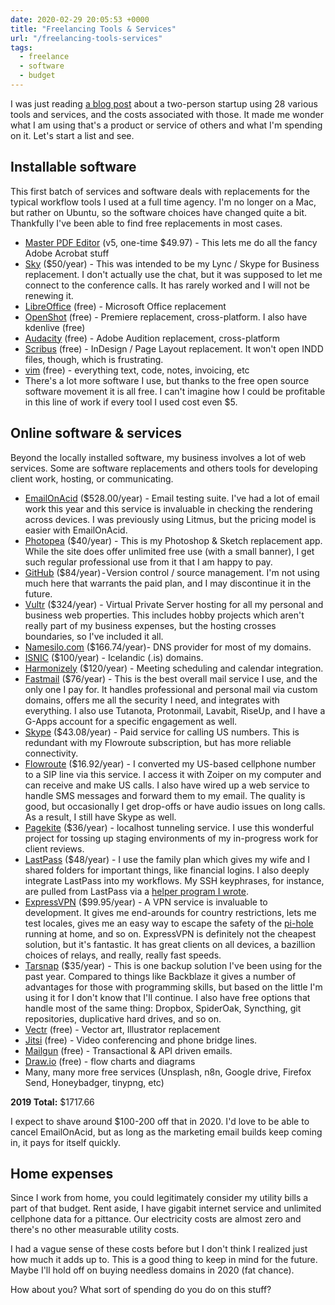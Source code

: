 ```yaml
---
date: 2020-02-29 20:05:53 +0000
title: "Freelancing Tools & Services"
url: "/freelancing-tools-services"
tags:
  - freelance
  - software
  - budget
---
```


I was just reading [a blog
post](https://acrossapp.com/blog/how-a-2-person-startup-already-uses-28-other-tools)
about a two-person startup using 28 various tools and services,
and the costs associated with those. It made me wonder what I am
using that's a product or service of others and what I'm spending
on it. Let's start a list and see.

## Installable software

This first batch of services and software deals with replacements
for the typical workflow tools I used at a full time agency. I'm
no longer on a Mac, but rather on Ubuntu, so the software choices
have changed quite a bit. Thankfully I've been able to find free
replacements in most cases.

- [Master PDF Editor](https://code-industry.net/masterpdfeditor/)
  (v5, one-time $49.97) - This lets me do all the fancy Adobe Acrobat stuff
- [Sky](https://www.tel.red/linux.php) ($50/year) - This was
  intended to be my Lync / Skype for Business replacement. I don't
  actually use the chat, but it was supposed to let me connect to
  the conference calls. It has rarely worked and I will not be
  renewing it.
- [LibreOffice](https://www.libreoffice.org/) (free) - Microsoft
  Office replacement
- [OpenShot](https://www.openshot.org/is/) (free) - Premiere
  replacement, cross-platform. I also have kdenlive (free)
- [Audacity](https://www.audacityteam.org/) (free) - Adobe
  Audition replacement, cross-platform
- [Scribus](https://www.scribus.net/) (free) - InDesign / Page
  Layout replacement. It won't open INDD files, though, which is frustrating.
- [vim](https://vim.org) (free) - everything text, code, notes,
  invoicing, etc
- There's a lot more software I use, but thanks to the free open
  source software movement it is all free. I can't imagine how
  I could be profitable in this line of work if every tool I used
  cost even $5.

## Online software & services

Beyond the locally installed software, my business involves a lot
of web services. Some are software replacements and others tools
for developing client work, hosting, or communicating.

- [EmailOnAcid](https://emailonacid.com) ($528.00/year) - Email
  testing suite. I've had a lot of email work this year and this
  service is invaluable in checking the rendering across devices.
  I was previously using Litmus, but the pricing model is easier
  with EmailOnAcid.
- [Photopea](https://photopea.com) ($40/year) - This is my
  Photoshop & Sketch replacement app. While the site does offer
  unlimited free use (with a small banner), I get such regular
  professional use from it that I am happy to pay.
- [GitHub](https://github.com) ($84/year) - Version control
  / source management. I'm not using much here that warrants the
  paid plan, and I may discontinue it in the future.
- [Vultr](https://vultr.com) ($324/year) - Virtual Private Server
  hosting for all my personal and business web properties. This
  includes hobby projects which aren't really part of my business
  expenses, but the hosting crosses boundaries, so I've included
  it all.
- [Namesilo.com](https://namesilo.com) ($166.74/year)- DNS
  provider for most of my domains.
- [ISNIC](https://isnic.is) ($100/year) - Icelandic (.is) domains.
- [Harmonizely](https://harmonizely.com) ($120/year) - Meeting
  scheduling and calendar integration.
- [Fastmail](https://fastmail.com) ($76/year) - This is the best
  overall mail service I use, and the only one I pay for. It
  handles professional and personal mail via custom domains,
  offers me all the security I need, and integrates with
  everything. I also use Tutanota, Protonmail, Lavabit, RiseUp,
  and I have a G-Apps account for a specific engagement as well.
- [Skype](https://skype.com) ($43.08/year) - Paid service for
  calling US numbers. This is redundant with my Flowroute
  subscription, but has more reliable connectivity.
- [Flowroute](https://flowroute.com) ($16.92/year) - I converted
  my US-based cellphone number to a SIP line via this service.
  I access it with Zoiper on my computer and can receive and make
  US calls. I also have wired up a web service to handle SMS
  messages and forward them to my email. The quality is good, but
  occasionally I get drop-offs or have audio issues on long calls.
  As a result, I still have Skype as well.
- [Pagekite](https://pagekite.net) ($36/year) - localhost tunneling
  service. I use this wonderful project for tossing up staging
  environments of my in-progress work for client reviews.
- [LastPass](https://lastpass.com) ($48/year) - I use the family
  plan which gives my wife and I shared folders for important
  things, like financial logins. I also deeply integrate LastPass
  into my workflows. My SSH keyphrases, for instance, are pulled
  from LastPass via a [helper program
  I wrote](https://github.com/jamestomasino/lssh).
- [ExpressVPN](https://expressvpn.com) ($99.95/year) - A VPN
  service is invaluable to development. It gives me end-arounds
  for country restrictions, lets me test locales, gives me an easy
  way to escape the safety of the [pi-hole](https://pi-hole.net)
  running at home, and so on. ExpressVPN is definitely not the
  cheapest solution, but it's fantastic. It has great clients on
  all devices, a bazillion choices of relays, and really, really
  fast speeds.
- [Tarsnap](https://tarsnap.com) ($35/year) - This is one backup
  solution I've been using for the past year. Compared to things
  like Backblaze it gives a number of advantages for those with
  programming skills, but based on the little I'm using it for
  I don't know that I'll continue. I also have free options that
  handle most of the same thing: Dropbox, SpiderOak, Syncthing,
  git repositories, duplicative hard drives, and so on.
- [Vectr](https://vectr.com) (free) - Vector art, Illustrator
  replacement
- [Jitsi](https://jitsi.org) (free) - Video conferencing and phone
  bridge lines.
- [Mailgun](https://mailgun.com) (free) - Transactional & API
  driven emails.
- [Draw.io](https://draw.io) (free) - flow charts and diagrams
- Many, many more free services (Unsplash, n8n, Google drive,
  Firefox Send, Honeybadger, tinypng, etc)

**2019 Total:** $1717.66

I expect to shave around $100-200 off that in 2020. I'd love to be
able to cancel EmailOnAcid, but as long as the marketing email
builds keep coming in, it pays for itself quickly.

## Home expenses

Since I work from home, you could legitimately consider my utility
bills a part of that budget. Rent aside, I have gigabit internet
service and unlimited cellphone data for a pittance. Our
electricity costs are almost zero and there's no other measurable
utility costs.

I had a vague sense of these costs before but I don't think
I realized just how much it adds up to. This is a good thing to
keep in mind for the future. Maybe I'll hold off on buying
needless domains in 2020 (fat chance).

How about you? What sort of spending do you do on this stuff?

<!--  vim: set shiftwidth=4 tabstop=4 expandtab: -->
